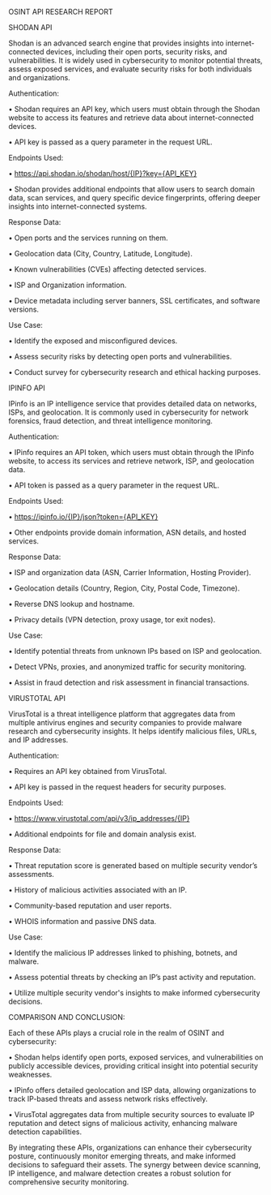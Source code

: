 OSINT API RESEARCH REPORT

SHODAN API

Shodan is an advanced search engine that provides insights into internet-connected devices, including their open ports, security risks, and vulnerabilities. It is widely used in cybersecurity to monitor potential threats, assess exposed services, and evaluate security risks for both individuals and organizations.

Authentication:

•	Shodan requires an API key, which users must obtain through the Shodan website to access its features and retrieve data about internet-connected devices.

•	API key is passed as a query parameter in the request URL.

Endpoints Used:

•	https://api.shodan.io/shodan/host/{IP}?key={API_KEY}

•	Shodan provides additional endpoints that allow users to search domain data, scan services, and query specific device fingerprints, offering deeper insights into internet-connected systems.

Response Data:

•	Open ports and the services running on them.

•	Geolocation data (City, Country, Latitude, Longitude).

•	Known vulnerabilities (CVEs) affecting detected services.

•	ISP and Organization information.

•	Device metadata including server banners, SSL certificates, and software versions.

Use Case:

•	Identify the exposed and misconfigured devices.

•	Assess security risks by detecting open ports and vulnerabilities.

•	Conduct survey for cybersecurity research and ethical hacking purposes.


IPINFO API

IPinfo is an IP intelligence service that provides detailed data on networks, ISPs, and geolocation. It is commonly used in cybersecurity for network forensics, fraud detection, and threat intelligence monitoring.

Authentication:

•	IPinfo requires an API token, which users must obtain through the IPinfo website, to access its services and retrieve network, ISP, and geolocation data.

•	API token is passed as a query parameter in the request URL.

Endpoints Used:

•	https://ipinfo.io/{IP}/json?token={API_KEY}

•	Other endpoints provide domain information, ASN details, and hosted services.

Response Data:

•	ISP and organization data (ASN, Carrier Information, Hosting Provider).

•	Geolocation details (Country, Region, City, Postal Code, Timezone).

•	Reverse DNS lookup and hostname.

•	Privacy details (VPN detection, proxy usage, tor exit nodes).

Use Case:

•	Identify potential threats from unknown IPs based on ISP and geolocation.

•	Detect VPNs, proxies, and anonymized traffic for security monitoring.

•	Assist in fraud detection and risk assessment in financial transactions.


VIRUSTOTAL API

VirusTotal is a threat intelligence platform that aggregates data from multiple antivirus engines and security companies to provide malware research and cybersecurity insights. It helps identify malicious files, URLs, and IP addresses.

Authentication:

•	Requires an API key obtained from VirusTotal.

•	API key is passed in the request headers for security purposes.

Endpoints Used:

•	https://www.virustotal.com/api/v3/ip_addresses/{IP}

•	Additional endpoints for file and domain analysis exist.

Response Data:

•	Threat reputation score is generated based on multiple security vendor’s assessments.

•	History of malicious activities associated with an IP.

•	Community-based reputation and user reports.

•	WHOIS information and passive DNS data.

Use Case:

•	Identify the malicious IP addresses linked to phishing, botnets, and malware.

•	Assess potential threats by checking an IP’s past activity and reputation.

•	Utilize multiple security vendor's insights to make informed cybersecurity decisions.


COMPARISON AND CONCLUSION:

Each of these APIs plays a crucial role in the realm of OSINT and cybersecurity:

•	Shodan helps identify open ports, exposed services, and vulnerabilities on publicly accessible devices, providing critical insight into potential security weaknesses.

•	IPinfo offers detailed geolocation and ISP data, allowing organizations to track IP-based threats and assess network risks effectively.

•	VirusTotal aggregates data from multiple security sources to evaluate IP reputation and detect signs of malicious activity, enhancing malware detection capabilities.

By integrating these APIs, organizations can enhance their cybersecurity posture, continuously monitor emerging threats, and make informed decisions to safeguard their assets. The synergy between device scanning, IP intelligence, and malware detection creates a robust solution for comprehensive security monitoring.
